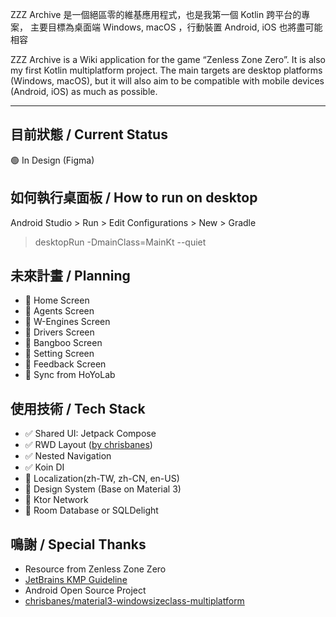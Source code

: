 ZZZ Archive 是一個絕區零的維基應用程式，也是我第一個 Kotlin 跨平台的專案，
主要目標為桌面端 Windows, macOS ，行動裝置 Android, iOS 也將盡可能相容

ZZZ Archive is a Wiki application for the game “Zenless Zone Zero”.
It is also my first Kotlin multiplatform project. 
The main targets are desktop platforms (Windows, macOS),
but it will also aim to be compatible with mobile devices (Android, iOS) as much as possible.

---

## 目前狀態 / Current Status
🟢 In Design (Figma)

## 如何執行桌面板 / How to run on desktop
Android Studio > Run > Edit Configurations > New > Gradle
> desktopRun -DmainClass=MainKt --quiet

## 未來計畫 / Planning
- 🚧  Home Screen
- 🚧  Agents Screen
- 🚧  W-Engines Screen
- 🚧  Drivers Screen
- 🚧  Bangboo Screen
- 🚧  Setting Screen
- 🚧  Feedback Screen
- 🚧  Sync from HoYoLab

## 使用技術 / Tech Stack
- ✅ Shared UI: Jetpack Compose
- ✅ RWD Layout ([by chrisbanes](https://github.com/chrisbanes/material3-windowsizeclass-multiplatform))
- ✅ Nested Navigation
- ✅ Koin DI
- 🚧  Localization(zh-TW, zh-CN, en-US)
- 🚧  Design System (Base on Material 3)
- 🚧  Ktor Network
- 🚧  Room Database or SQLDelight

## 鳴謝 / Special Thanks
* Resource from Zenless Zone Zero
* [JetBrains KMP Guideline](https://www.jetbrains.com/help/kotlin-multiplatform-dev/get-started.html)
* Android Open Source Project
* [chrisbanes/material3-windowsizeclass-multiplatform](https://github.com/chrisbanes/material3-windowsizeclass-multiplatform)